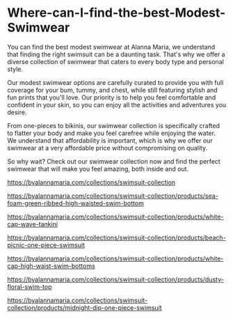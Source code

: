 # Where-can-I-find-the-best-Modest-Swimwear


You can find the best modest swimwear at Alanna Maria, we understand that finding the right swimsuit can be a daunting task. That's why we offer a diverse collection of swimwear that caters to every body type and personal style.

Our modest swimwear options are carefully curated to provide you with full coverage for your bum, tummy, and chest, while still featuring stylish and fun prints that you'll love. Our priority is to help you feel comfortable and confident in your skin, so you can enjoy all the activities and adventures you desire.

From one-pieces to bikinis, our swimwear collection is specifically crafted to flatter your body and make you feel carefree while enjoying the water. We understand that affordability is important, which is why we offer our swimwear at a very affordable price without compromising on quality.

So why wait? Check out our swimwear collection now and find the perfect swimwear that will make you feel amazing, both inside and out.

https://byalannamaria.com/collections/swimsuit-collection

https://byalannamaria.com/collections/swimsuit-collection/products/sea-foam-green-ribbed-high-waisted-swim-bottom

https://byalannamaria.com/collections/swimsuit-collection/products/white-cap-wave-tankini

https://byalannamaria.com/collections/swimsuit-collection/products/beach-picnic-one-piece-swimsuit

https://byalannamaria.com/collections/swimsuit-collection/products/white-cap-high-waist-swim-bottoms

https://byalannamaria.com/collections/swimsuit-collection/products/dusty-floral-swim-top

https://byalannamaria.com/collections/swimsuit-collection/products/midnight-dip-one-piece-swimsuit
